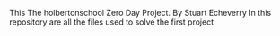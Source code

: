 This The holbertonschool Zero Day Project.
By Stuart Echeverry
In this repository are all the files used to solve the first project